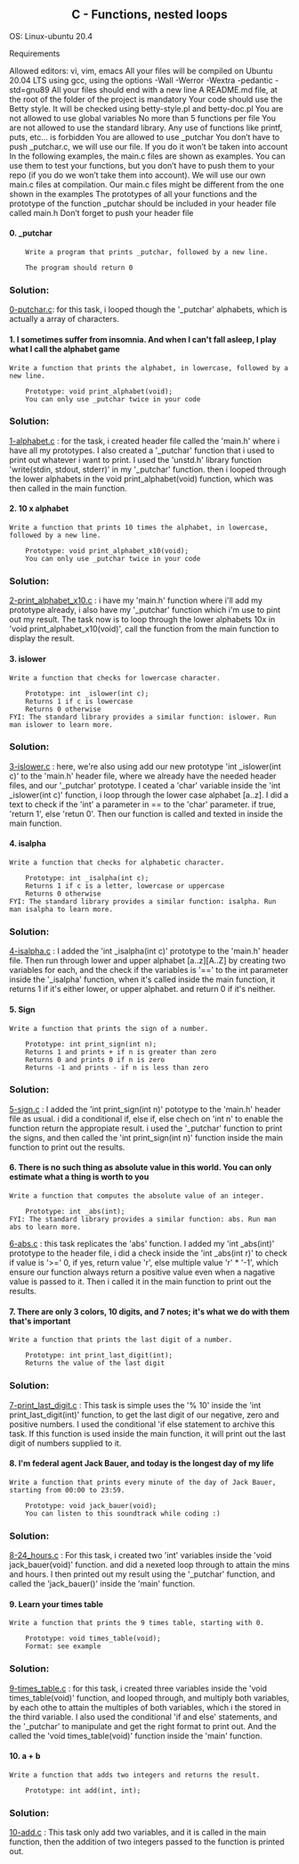 ## <div align="center">C - Functions, nested loops</div>

OS: Linux-ubuntu 20.4

Requirements

Allowed editors: vi, vim, emacs
All your files will be compiled on Ubuntu 20.04 LTS using gcc, using the options -Wall -Werror -Wextra -pedantic -std=gnu89
All your files should end with a new line
A README.md file, at the root of the folder of the project is mandatory
Your code should use the Betty style. It will be checked using betty-style.pl and betty-doc.pl
You are not allowed to use global variables
No more than 5 functions per file
You are not allowed to use the standard library. Any use of functions like printf, puts, etc… is forbidden
You are allowed to use _putchar
You don’t have to push _putchar.c, we will use our file. If you do it won’t be taken into account
In the following examples, the main.c files are shown as examples. You can use them to test your functions, but you don’t have to push them to your repo (if you do we won’t take them into account). We will use our own main.c files at compilation. Our main.c files might be different from the one shown in the examples
The prototypes of all your functions and the prototype of the function _putchar should be included in your header file called main.h
Don’t forget to push your header file

#### 0. _putchar

		Write a program that prints _putchar, followed by a new line.

		The program should return 0

### Solution:

[0-putchar.c](https://github.com/mideactive/alx-low_level_programming/blob/master/0x02-functions_nested_loops/0-putchar.c): for this task, i looped though the '_putchar' alphabets, which is actually a array of characters.


#### 1. I sometimes suffer from insomnia. And when I can't fall asleep, I play what I call the alphabet game

	Write a function that prints the alphabet, in lowercase, followed by a new line.

		Prototype: void print_alphabet(void);
		You can only use _putchar twice in your code

### Solution:

[1-alphabet.c](https://github.com/mideactive/alx-low_level_programming/blob/master/0x02-functions_nested_loops/1-alphabet.c) : for the task, i created header file called the 'main.h' where i have all my prototypes. I also created a '_putchar' function that i used to print out whatever i want to print. I used the 'unstd.h' library function 'write(stdin, stdout, stderr)' in my '_putchar' function. then i looped through the lower alphabets in the void print_alphabet(void) function, which was then called in the main function.


#### 2. 10 x alphabet

	Write a function that prints 10 times the alphabet, in lowercase, followed by a new line.

		Prototype: void print_alphabet_x10(void);
		You can only use _putchar twice in your code

### Solution:

[2-print_alphabet_x10.c](https://github.com/mideactive/alx-low_level_programming/blob/master/0x02-functions_nested_loops/2-print_alphabet_x10.c) : i have my 'main.h' function where i'll add my prototype already, i also have my '_putchar' function which i'm use to pint out my result. The task now is to loop through the lower alphabets 10x in 'void print_alphabet_x10(void)', call the function from the main function to display the result.


#### 3. islower

	Write a function that checks for lowercase character.

		Prototype: int _islower(int c);
		Returns 1 if c is lowercase
		Returns 0 otherwise
	FYI: The standard library provides a similar function: islower. Run man islower to learn more.

### Solution:

[3-islower.c](https://github.com/mideactive/alx-low_level_programming/blob/master/0x02-functions_nested_loops/3-islower.c) : here, we're also using add our new prototype 'int _islower(int c)' to the 'main.h' header file, where we already have the needed header files, and our '_putchar' prototype. I ceated a 'char' variable inside the 'int _islower(int c)' function, i loop through the lower case alphabet [a..z]. I did a text to check if the 'int' a parameter in == to the 'char' parameter. if true, 'return 1', else 'retun 0'. Then our function is called and texted in inside the main function.



#### 4. isalpha

	Write a function that checks for alphabetic character.

		Prototype: int _isalpha(int c);
		Returns 1 if c is a letter, lowercase or uppercase
		Returns 0 otherwise
	FYI: The standard library provides a similar function: isalpha. Run man isalpha to learn more.

### Solution:

[4-isalpha.c](https://github.com/mideactive/alx-low_level_programming/blob/master/0x02-functions_nested_loops/4-isalpha.c) : I added the 'int _isalpha(int c)' prototype to the 'main.h' header file. Then run through lower and upper alphabet [a..z][A..Z] by creating two variables for each, and the check if the variables is '==' to the int parameter inside the '_isalpha' function, when it's called inside the main function, it returns 1 if it's either lower, or upper alphabet. and return 0 if it's neither.


#### 5. Sign

	Write a function that prints the sign of a number.

		Prototype: int print_sign(int n);
		Returns 1 and prints + if n is greater than zero
		Returns 0 and prints 0 if n is zero
		Returns -1 and prints - if n is less than zero

### Solution:

[5-sign.c](https://github.com/mideactive/alx-low_level_programming/blob/master/0x02-functions_nested_loops/5-sign.c) : I added the 'int print_sign(int n)' pototype to the 'main.h' header file as usual. i did  a conditional if, else if, else chech on 'int n' to enable the function return the appropiate result. i used the '_putchar' function to print the signs, and then called the 'int print_sign(int n)' function inside the main function to print out the results.



#### 6. There is no such thing as absolute value in this world. You can only estimate what a thing is worth to you

	Write a function that computes the absolute value of an integer.

		Prototype: int _abs(int);
	FYI: The standard library provides a similar function: abs. Run man abs to learn more.

[6-abs.c](https://github.com/mideactive/alx-low_level_programming/blob/master/0x02-functions_nested_loops/6-abs.c) : this task replicates the 'abs' function. I added my 'int _abs(int)' prototype to the header file, i did a check inside the 'int _abs(int r)' to check if value is '>=' 0, if yes, return value 'r', else multiple value 'r' * '-1', which ensure our function always return a positive value even when a nagative value is passed to it. Then i called it in the main function to print out the results.



#### 7. There are only 3 colors, 10 digits, and 7 notes; it's what we do with them that's important

	Write a function that prints the last digit of a number.

		Prototype: int print_last_digit(int);
		Returns the value of the last digit

### Solution:

[7-print_last_digit.c](https://github.com/mideactive/alx-low_level_programming/blob/master/0x02-functions_nested_loops/7-print_last_digit.c) : This task is simple uses the '% 10' inside the 'int print_last_digit(int)' function, to get the last digit of our negative, zero and positive numbers. I used the conditional 'if else statement to archive this task. If this function is used inside the main function, it will print out the last digit of numbers supplied to it.


#### 8. I'm federal agent Jack Bauer, and today is the longest day of my life

	Write a function that prints every minute of the day of Jack Bauer, starting from 00:00 to 23:59.

		Prototype: void jack_bauer(void);
		You can listen to this soundtrack while coding :)

### Solution:

[8-24_hours.c](https://github.com/mideactive/alx-low_level_programming/blob/master/0x02-functions_nested_loops/8-24_hours.c) : For this task, i created two 'int' variables inside the 'void jack_bauer(void)' function. and did a nexeted loop through to attain the mins and hours. I then printed out my result using the '_putchar' function, and called the 'jack_bauer()' inside the 'main' function.


#### 9. Learn your times table

	Write a function that prints the 9 times table, starting with 0.

		Prototype: void times_table(void);
		Format: see example

### Solution:

[9-times_table.c](https://github.com/mideactive/alx-low_level_programming/blob/master/0x02-functions_nested_loops/9-times_table.c) : for this task, i created three variables inside the 'void times_table(void)' function, and looped through, and multiply both variables, by each othe to attain the multiples of both variables, which i the stored in the third variable. I also used the conditional 'if and else' statements, and the '_putchar' to manipulate and get the right format to print out. And the called the 'void times_table(void)' function inside the 'main' function.


#### 10. a + b

	Write a function that adds two integers and returns the result.

		Prototype: int add(int, int);

### Solution:

[10-add.c](https://github.com/mideactive/alx-low_level_programming/blob/master/0x02-functions_nested_loops/10-add.c) : This task only add two variables, and it is called in the main function, then the addition of two integers passed to the function is printed out.


  

